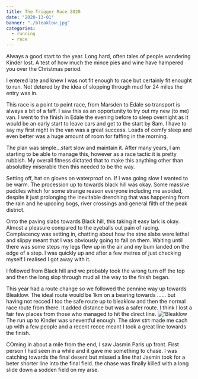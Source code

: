 ```yaml
---
title: The Trigger Race 2020
date: "2020-13-01"
banner: "./bleaklow.jpg"
categories:
  - running
  - race
---
```


Always a good start to the year. Long hard, often tales of people wandering Kinder lost. A test of how much the mince pies and wine have hampered you over the Christmas period.

I entered late and knew I was not fit enough to race but certainly fit enought to run. Not detered by the idea of slopping through mud for 24 miles the entry was in.

This race is a point to point race, from Marsden to Edale so transport is always a bit of a faff. I saw this as an opportunity to try out my new (to me) van. I went to the finish in Edale the evening before to sleep overnight as it would be an early start to leave cars and get to the start by 8am. I have to say my first night in the van was a great success. Loads of comfy sleep and even better was a huge amount of room for faffing in the morning.

The plan was simple...start slow and maintain it. After many years, I am starting to be able to manage this, however as a race tactic it is pretty rubbish. My overall fitness dictated that to make this anything other than absolutley miserable then this needed to be the way.

Setting off, hat on gloves on waterproof on. If I was going slow I wanted to be warm. The procession up to towards black hill was okay. Some massive puddles which for some strange reason everyone including me avoided, despite it just prolonging the inevitable drenching that was happening from the rain and he upcoing bogs, river crossings and general filth of the peak district.

Onto the paving slabs towards Black hill, this taking it easy lark is okay. Almost a pleasure compared to the eyeballs out pain of racing. Complacency was setting in, chatting about how the stne slabs were lethal and slippy meant that I was obviously going to fall on them. Waiting until there was some steps my legs flew up in the air and my bum landed on the edge of a step. I was quickly up and after a few metres of just checking myself I realised I got away with it.

I followed from Black hill and we probably took the wrong turn off the top and then the long slop through mud all the way to the finish began.

This year had a route change so we followed the pennine way up towards Bleaklow. The ideal route would be 1km on a bearing towards ...... but having not recced I too the safe route up to bleaklow and then the normal race route from there. It added distance but was a safer route. I think I lost a fair few places from those who managed to hit the direct line.
!['Bleaklow](../images/bleaklow.jpg)
The run up to Kinder was uneventful enough. The slow strt made me cach up with a few people and a recent recce meant I took a great line towards the finish.

COming in about a mile from the end, I saw Jasmin Paris up front. First person I had seen in a while and it gave me something to chase. I was catching towards the final desent but missed a line that Jasmin took for a beter shorter line into the final field. the chase was finally killed with a long slide down a sodden field on my arse.
